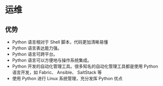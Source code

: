 # 运维

## 优势

- Python 语言相对于 Shell 脚本，代码更加清晰易懂
- Python 语言表达能力强。
- Python 语言可跨平台。
- Python 语言可以方便地与操作系统集成。
- Python 开发的自动化管理工具。很多知名的自动化管理工具都是使用 Python 语言开发，如 Fabric、 Ansible、 SaltStack 等
- 使用 Python 进行 Linux 系统管理，充分发挥 Python 优点